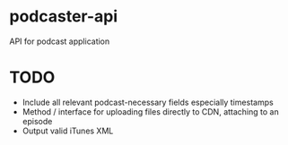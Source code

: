 podcaster-api
=============

API for podcast application

# TODO

+ Include all relevant podcast-necessary fields
        especially timestamps
+ Method / interface for uploading files directly to CDN, attaching to an episode
+ Output valid iTunes XML
